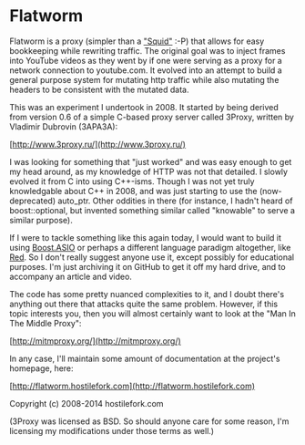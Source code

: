Flatworm
========

Flatworm is a proxy (simpler than a ["Squid"](http://en.wikipedia.org/wiki/Squid_(software)) :-P) that allows for easy bookkeeping while rewriting traffic.  The original goal was to inject frames into YouTube videos as they went by if one were serving as a proxy for a network connection to youtube.com.  It evolved into an attempt to build a general purpose system for mutating http traffic while also mutating the headers to be consistent with the mutated data.

This was an experiment I undertook in 2008.  It started by being derived from version 0.6 of a simple C-based proxy server called 3Proxy, written by Vladimir Dubrovin (3APA3A):

[http://www.3proxy.ru/](http://www.3proxy.ru/)

I was looking for something that "just worked" and was easy enough to get my head around, as my knowledge of HTTP was not that detailed.  I slowly evolved it from C into using C++-isms.  Though I was not yet truly knowledgable about C++ in 2008, and was just starting to use the (now-deprecated) auto_ptr.  Other oddities in there (for instance, I hadn't heard of boost::optional, but invented something similar called "knowable" to serve a similar purpose).

If I were to tackle something like this again today, I would want to build it using [Boost.ASIO](http://www.boost.org/doc/libs/1_55_0/doc/html/boost_asio.html) or perhaps a different language paradigm altogether, like [Red](http://red-lang.org).  So I don't really suggest anyone use it, except possibly for educational purposes.  I'm just archiving it on GitHub to get it off my hard drive, and to accompany an article and video.

The code has some pretty nuanced complexities to it, and I doubt there's anything out there that attacks quite the same problem.  However, if this topic interests you, then you will almost certainly want to look at the "Man In The Middle Proxy":

[http://mitmproxy.org/](http://mitmproxy.org/)

In any case, I'll maintain some amount of documentation at the project's homepage, here:

[http://flatworm.hostilefork.com](http://flatworm.hostilefork.com)

Copyright (c) 2008-2014 hostilefork.com

(3Proxy was licensed as BSD.  So should anyone care for some reason, I'm licensing my modifications under those terms as well.)